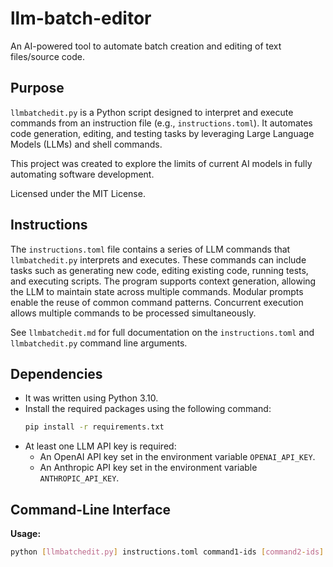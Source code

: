 # llm-batch-editor

An AI-powered tool to automate batch creation and editing of text files/source code.

## Purpose

`llmbatchedit.py` is a Python script designed to interpret and execute commands from an instruction file (e.g., `instructions.toml`). It automates code generation, editing, and testing tasks by leveraging Large Language Models (LLMs) and shell commands.

This project was created to explore the limits of current AI models in fully automating software development.

Licensed under the MIT License.

## Instructions

The `instructions.toml` file contains a series of LLM commands that `llmbatchedit.py` interprets and executes. These commands can include tasks such as generating new code, editing existing code, running tests, and executing scripts. The program supports context generation, allowing the LLM to maintain state across multiple commands. Modular prompts enable the reuse of common command patterns. Concurrent execution allows multiple commands to be processed simultaneously. 

See `llmbatchedit.md` for full documentation on the `instructions.toml` and `llmbatchedit.py` command line arguments.

## Dependencies

- It was written using Python 3.10.
- Install the required packages using the following command:
    ```bash
    pip install -r requirements.txt
    ```
- At least one LLM API key is required:
  - An OpenAI API key set in the environment variable `OPENAI_API_KEY`.
  - An Anthropic API key set in the environment variable `ANTHROPIC_API_KEY`.

## Command-Line Interface

**Usage:**
```bash
python [llmbatchedit.py] instructions.toml command1-ids [command2-ids] ...
